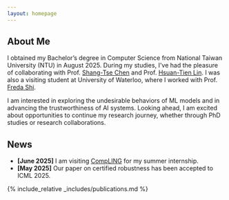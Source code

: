 ```yaml
---
layout: homepage
---
```


## About Me

I obtained my Bachelor’s degree in Computer Science from National Taiwan University (NTU) in August 2025.
During my studies, I've had the pleasure of collaborating with Prof. [Shang-Tse Chen](https://www.csie.ntu.edu.tw/~stchen/) and Prof. [Hsuan-Tien Lin](https://www.csie.ntu.edu.tw/~htlin/). I was also a visiting student at University of Waterloo, where I worked with Prof. [Freda Shi](https://cs.uwaterloo.ca/~fhs/).

I am interested in exploring the undesirable behaviors of ML models and in advancing the trustworthiness of AI systems.
Looking ahead, I am excited about opportunities to continue my research journey, whether through PhD studies or research collaborations.

<!-- ## Research Interests

- **Computer Vision:** 
- **Machine Learning:** -->

## News

- **[June 2025]** I am visiting [CompLING](https://compling-wat.com/) for my summer internship.
- **[May 2025]** Our paper on certified robustness has been accepted to ICML 2025.


{% include_relative _includes/publications.md %}

<!-- {% include_relative _includes/services.md %} -->
